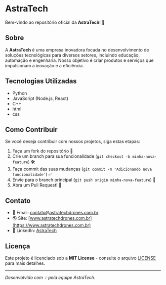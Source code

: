 # AstraTech

Bem-vindo ao repositório oficial da **AstraTech**! 🚀

## Sobre
A **AstraTech** é uma empresa inovadora focada no desenvolvimento de soluções tecnológicas para diversos setores, incluindo educação, automação e engenharia. Nosso objetivo é criar produtos e serviços que impulsionam a inovação e a eficiência.

## Tecnologias Utilizadas
- Python
- JavaScript (Node.js, React)
- C++
- html
- css

## Como Contribuir
Se você deseja contribuir com nossos projetos, siga estas etapas:
1. Faça um fork do repositório 📌
2. Crie um branch para sua funcionalidade (`git checkout -b minha-nova-feature`) 🛠️
3. Faça commit das suas mudanças (`git commit -m 'Adicionando nova funcionalidade'`) ✅
4. Envie para o branch principal (`git push origin minha-nova-feature`) 🚀
5. Abra um Pull Request! 🎉

## Contato
- 📧 Email: contato@astratechdrones.com.br 
- 🌎 Site: [www.astratechdrones.com.br](https://www.astratechdrones.com.br)  
- 🔗 LinkedIn: [AstraTech](https://www.linkedin.com/company/astratech)  

## Licença
Este projeto é licenciado sob a **MIT License** - consulte o arquivo [LICENSE](LICENSE) para mais detalhes.

---
*Desenvolvido com 💡 pela equipe AstraTech.*
